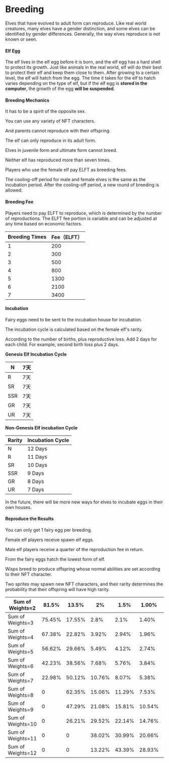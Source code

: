 # Breeding

Elves that have evolved to adult form can reproduce. Like real world creatures, many elves have a gender distinction, and some elves can be identified by gender differences. Generally, the way elves reproduce is not known or seen.

#### Elf Egg

The elf lives in the elf egg before it is born, and the elf egg has a hard shell to protect its growth. Just like animals in the real world, elf will do their best to protect their elf and keep them close to them. After growing to a certain level, the elf will hatch from the egg. The time it takes for the elf to hatch varies depending on the type of elf, but if the elf egg is **stored in the computer**, the growth of the egg **will be suspended**.

#### Breeding Mechanics

It has to be a spirit of the opposite sex.&#x20;

You can use any variety of NFT characters.&#x20;

And parents cannot reproduce with their offspring.&#x20;

The elf can only reproduce in its adult form.&#x20;

Elves in juvenile form and ultimate form cannot breed.&#x20;

Neither elf has reproduced more than seven times.&#x20;

Players who use the female elf pay ELFT as breeding fees.

The cooling-off period for male and female elves is the same as the incubation period. After the cooling-off period, a new round of breeding is allowed.

#### Breeding Fee

Players need to pay ELFT to reproduce, which is determined by the number of reproductions. The ELFT fee portion is variable and can be adjusted at any time based on economic factors.

| Breeding Times | Fee（ELFT） |
| -------------- | --------- |
| 1              | 200       |
| 2              | 300       |
| 3              | 500       |
| 4              | 800       |
| 5              | 1300      |
| 6              | 2100      |
| 7              | 3400      |

#### Incubation

Fairy eggs need to be sent to the incubation house for incubation.&#x20;

The incubation cycle is calculated based on the female elf's rarity.&#x20;

According to the number of births, plus reproductive loss. Add 2 days for each child. For example, second birth loss plus 2 days.

**Genesis Elf Incubation Cycle**

| N   | 7天 |
| --- | -- |
| R   | 7天 |
| SR  | 7天 |
| SSR | 7天 |
| GR  | 7天 |
| UR  | 7天 |

**Non-Genesis Elf incubation Cycle**

| Rarity | Incubation Cycle |
| ------ | ---------------- |
| N      | 12 Days          |
| R      | 11 Days          |
| SR     | 10 Days          |
| SSR    | 9 Days           |
| GR     | 8 Days           |
| UR     | 7 Days           |

In the future, there will be more new ways for elves to incubate eggs in their own houses.

#### Reproduce the Results

You can only get 1 fairy egg per breeding.

Female elf players receive spawn elf eggs.

Male elf players receive a quarter of the reproduction fee in return.

From the fairy eggs hatch the lowest form of elf.

Wisps breed to produce offspring whose normal abilities are set according to their NFT character.

Two sprites may spawn new NFT characters, and their rarity determines the probability that their offspring will have high rarity.

| Sum of Weights=2  | 81.5%  | 13.5%  | 2%     | 1.5%   | 1.00%  | 0.50%  |
| ----------------- | ------ | ------ | ------ | ------ | ------ | ------ |
| Sum of Weights=3  | 75.45% | 17.55% | 2.8%   | 2.1%   | 1.40%  | 0.70%  |
| Sum of Weights=4  | 67.38% | 22.82% | 3.92%  | 2.94%  | 1.96%  | 0.98%  |
| Sum of Weights=5  | 56.62% | 29.66% | 5.49%  | 4.12%  | 2.74%  | 1.37%  |
| Sum of Weights=6  | 42.23% | 38.56% | 7.68%  | 5.76%  | 3.84%  | 1.92%  |
| Sum of Weights=7  | 22.98% | 50.12% | 10.76% | 8.07%  | 5.38%  | 2.69%  |
| Sum of Weights=8  | 0      | 62.35% | 15.06% | 11.29% | 7.53%  | 3.76%  |
| Sum of Weights=9  | 0      | 47.29% | 21.08% | 15.81% | 10.54% | 5.27%  |
| Sum of Weights=10 | 0      | 26.21% | 29.52% | 22.14% | 14.76% | 7.38%  |
| Sum of Weights=11 | 0      | 0      | 38.02% | 30.99% | 20.66% | 10.33  |
| Sum of Weights=12 | 0      | 0      | 13.22% | 43.39% | 28.93% | 14.46% |
